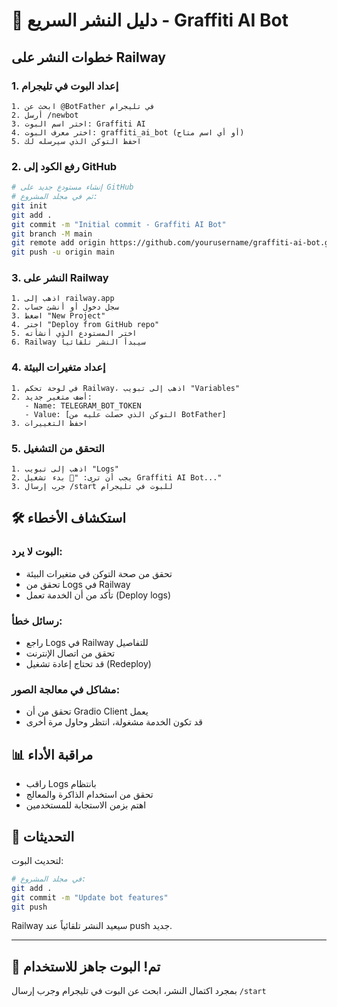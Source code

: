 # 🚀 دليل النشر السريع - Graffiti AI Bot

## خطوات النشر على Railway

### 1. إعداد البوت في تليجرام
```
1. ابحث عن @BotFather في تليجرام
2. أرسل /newbot
3. اختر اسم البوت: Graffiti AI
4. اختر معرف البوت: graffiti_ai_bot (أو أي اسم متاح)
5. احفظ التوكن الذي سيرسله لك
```

### 2. رفع الكود إلى GitHub
```bash
# إنشاء مستودع جديد على GitHub
# ثم في مجلد المشروع:
git init
git add .
git commit -m "Initial commit - Graffiti AI Bot"
git branch -M main
git remote add origin https://github.com/yourusername/graffiti-ai-bot.git
git push -u origin main
```

### 3. النشر على Railway
```
1. اذهب إلى railway.app
2. سجل دخول أو أنشئ حساب
3. اضغط "New Project"
4. اختر "Deploy from GitHub repo"
5. اختر المستودع الذي أنشأته
6. Railway سيبدأ النشر تلقائياً
```

### 4. إعداد متغيرات البيئة
```
1. في لوحة تحكم Railway، اذهب إلى تبويب "Variables"
2. أضف متغير جديد:
   - Name: TELEGRAM_BOT_TOKEN
   - Value: [التوكن الذي حصلت عليه من BotFather]
3. احفظ التغييرات
```

### 5. التحقق من التشغيل
```
1. اذهب إلى تبويب "Logs"
2. يجب أن ترى: "🚀 بدء تشغيل Graffiti AI Bot..."
3. جرب إرسال /start للبوت في تليجرام
```

## 🛠️ استكشاف الأخطاء

### البوت لا يرد:
- تحقق من صحة التوكن في متغيرات البيئة
- تحقق من Logs في Railway
- تأكد من أن الخدمة تعمل (Deploy logs)

### رسائل خطأ:
- راجع Logs في Railway للتفاصيل
- تحقق من اتصال الإنترنت
- قد تحتاج إعادة تشغيل (Redeploy)

### مشاكل في معالجة الصور:
- تحقق من أن Gradio Client يعمل
- قد تكون الخدمة مشغولة، انتظر وحاول مرة أخرى

## 📊 مراقبة الأداء

- راقب Logs بانتظام
- تحقق من استخدام الذاكرة والمعالج
- اهتم بزمن الاستجابة للمستخدمين

## 🔄 التحديثات

لتحديث البوت:
```bash
# في مجلد المشروع:
git add .
git commit -m "Update bot features"
git push
```
Railway سيعيد النشر تلقائياً عند push جديد.

---

## 🎉 تم! البوت جاهز للاستخدام

بمجرد اكتمال النشر، ابحث عن البوت في تليجرام وجرب إرسال `/start`

